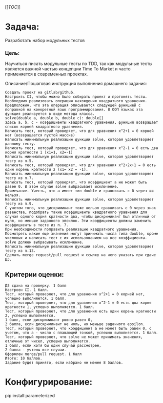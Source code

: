 [[_TOC_]]

# Задача:
Разработать набор модульных тестов
### Цель:

Научиться писать модульные тесты по TDD, так как модульные тесты является важной частью концепции Time To Market и часто применяется в современных проектах.

Описание/Пошаговая инструкция выполнения домашнего задания:

    Создать проект на gitlab/github.
    Настроить CI, чтобы можно было собирать проект и прогонять тесты.
    Необходимо реализовать операцию нахождения квадратного уравнения. Предположим, что эта операция описывается следующей функцией c поправкой на конкретный язык программирования. В ООП языках эта функция реализуется в виде метода класса.
    solve(double a, double b, double c): double[]
    здесь a, b, c - коэффициенты квадратного уравнения, функция возвращает список корней квадратного уравнения.
    Написать тест, который проверяет, что для уравнения x^2+1 = 0 корней нет (возвращается пустой массив)
    Написать минимальную реализацию функции solve, которая удовлетворяет данному тесту.
    Написать тест, который проверяет, что для уравнения x^2-1 = 0 есть два корня кратности 1 (x1=1, x2=-1)
    Написать минимальную реализацию функции solve, которая удовлетворяет тесту из п.5.
    Написать тест, который проверяет, что для уравнения x^2+2x+1 = 0 есть один корень кратности 2 (x1= x2 = -1).
    Написать минимальную реализацию функции solve, которая удовлетворяет тесту из п.7.
    Написать тест, который проверяет, что коэффициент a не может быть равен 0. В этом случае solve выбрасывает исключение.
    Примечание. Учесть, что a имеет тип double и сравнивать с 0 через == нельзя.
    Написать минимальную реализацию функции solve, которая удовлетворяет тесту из п.9.
    С учетом того, что дискриминант тоже нельзя сравнивать с 0 через знак равенства, подобрать такие коэффициенты квадратного уравнения для случая одного корня кратности два, чтобы дискриминант был отличный от нуля, но меньше заданного эпсилон. Эти коэффициенты должны заменить коэффициенты в тесте из п. 7.
    При необходимости поправить реализацию квадратного уравнения.
    Посмотреть какие еще значения могут принимать числа типа double, кроме числовых и написать тест с их использованием на все коэффициенты. solve должен выбрасывать исключение.
    Написать минимальную реализацию функции solve, которая удовлетворяет тесту из п.13.
    Сделать merge request/pull request и ссылку на него указать при сдаче ДЗ.


## Критерии оценки:

    ДЗ сдана на проверку. 1 балл
    Настроен CI. 1 балл.
    Тест, который проверяет, что для уравнения x^2+1 = 0 корней нет, успешно выполняется. 1 балл.
    Тест, который проверяет, что для уравнения x^2-1 = 0 есть два корня кратности 1, успешно выполняется. 1 балл.
    Тест, который проверяет, что для уравнения есть один корень кратности 2, успешно выполняется.
    1 балл, если дискриминант ровно равен 0,
    2 балла, если дискриминант не ноль, но меньше заданного epsilon.
    Тест, который проверяет, что коэффициент a не может быть равен 0, с учетом, что a - число с плавающей точкой, успешно выполняется. 1 балл.
    Тест, который проверяет, что solve не может принимать значения, отличные от чиcел, успешно выполняется.
    1 балл, если хотя бы один случай рассмотрен,
    2 балла - учтены все случаи.
    Оформлен merge/pull request. 1 балл
    Итого: 10 баллов.
    Задание будет принято, если набрано не менее 8 баллов.


# Конфигурирование:
pip install parameterized

